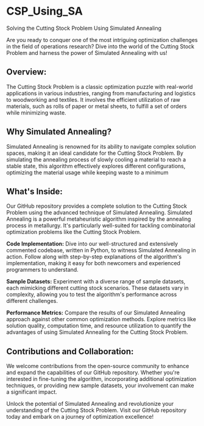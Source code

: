 # CSP_Using_SA
Solving the Cutting Stock Problem Using Simulated Annealing

Are you ready to conquer one of the most intriguing optimization challenges in the field of operations research? Dive into the world of the Cutting Stock Problem and harness the power of Simulated Annealing with us!

## Overview:
The Cutting Stock Problem is a classic optimization puzzle with real-world applications in various industries, ranging from manufacturing and logistics to woodworking and textiles. It involves the efficient utilization of raw materials, such as rolls of paper or metal sheets, to fulfill a set of orders while minimizing waste.

## Why Simulated Annealing?
Simulated Annealing is renowned for its ability to navigate complex solution spaces, making it an ideal candidate for the Cutting Stock Problem. By simulating the annealing process of slowly cooling a material to reach a stable state, this algorithm effectively explores different configurations, optimizing the material usage while keeping waste to a minimum

## What's Inside:
Our GitHub repository provides a complete solution to the Cutting Stock Problem using the advanced technique of Simulated Annealing. Simulated Annealing is a powerful metaheuristic algorithm inspired by the annealing process in metallurgy. It's particularly well-suited for tackling combinatorial optimization problems like the Cutting Stock Problem.

**Code Implementation:** Dive into our well-structured and extensively commented codebase, written in Python, to witness Simulated Annealing in action. Follow along with step-by-step explanations of the algorithm's implementation, making it easy for both newcomers and experienced programmers to understand.

**Sample Datasets:** Experiment with a diverse range of sample datasets, each mimicking different cutting stock scenarios. These datasets vary in complexity, allowing you to test the algorithm's performance across different challenges.

**Performance Metrics:** Compare the results of our Simulated Annealing approach against other common optimization methods. Explore metrics like solution quality, computation time, and resource utilization to quantify the advantages of using Simulated Annealing for the Cutting Stock Problem.

## Contributions and Collaboration:
We welcome contributions from the open-source community to enhance and expand the capabilities of our GitHub repository. Whether you're interested in fine-tuning the algorithm, incorporating additional optimization techniques, or providing new sample datasets, your involvement can make a significant impact.

Unlock the potential of Simulated Annealing and revolutionize your understanding of the Cutting Stock Problem. Visit our GitHub repository today and embark on a journey of optimization excellence!
